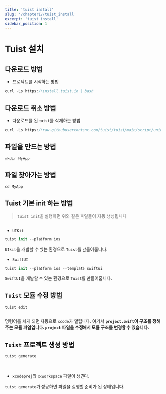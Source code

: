 ```yaml
---
title: 'tuist install'
slug: '/chapterIV/tuist_install'
excerpt: 'tuist_install'
sidebar_position: 1
---
```


# Tuist 설치

## 다운로드 방법

- 프로젝트를 시작하는 방법

```swift
curl -Ls https://install.tuist.io | bash
```

## 다운로드 취소 방법

- 다운로드를 된 `tuist`를 삭제하는 방법

```swift
curl -Ls https://raw.githubusercontent.com/tuist/tuist/main/script/uninstall | bash
```

## 파일을 만드는 방법

```swift
mkdir MyApp
```

## 파일 찾아가는 방법

```swift
cd MyApp
```

## Tuist 기본 init 하는 방법

> `tuist init`을 실행하면 위와 같은 파일들이 자동 생성됩니다

<img src="https://i.imghippo.com/files/mRcVa1722865505.png" alt="" border="0"/>

- `UIKit`

```swift
tuist init --platform ios
```

`UIkit`을 개발할 수 있는 환경으로 `Tuist`를 만들어줍니다.

- `SwiftUI`

```swift
tuist init --platform ios --template swiftui
```

`SwiftUI`을 개발할 수 있는 환경으로 `Tuist`를 만들어줍니다.

## `Tuist` 모듈 수정 방법

```swift
tuist edit
```

<img src="https://i.imghippo.com/files/KiFmi1722865603.png" alt="" border="0"/>

명령어를 치게 되면 자동으로 `xcode`가 열립니다. 여기서 **`project.swift`이 구조를 정해주는 모듈 파일입니다. `project` 파일을 수정해서 모듈 구조를 변경할 수 있습니다.**

## `Tuist` 프로젝트 생성 방법

```swift
tuist generate
```

<img src="https://i.imghippo.com/files/BVzaQ1722865623.png" alt="" border="0"/>

<img src="https://i.imghippo.com/files/q6Uio1722865643.png" alt="" border="0"/>

- `xcodeprej`와 `xcworkspace` 파일이 생긴다.

`tuist generate`가 성공하면 파일을 실행할 준비가 된 상태입니다.
